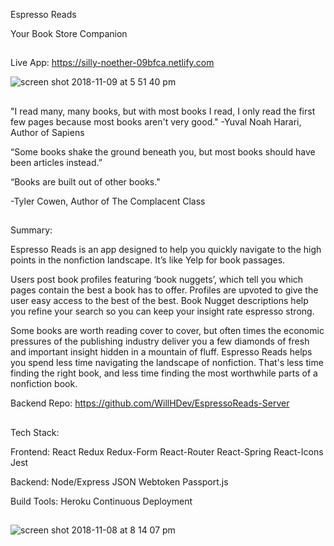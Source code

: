 Espresso Reads

Your Book Store Companion

##

Live App: https://silly-noether-09bfca.netlify.com 

![screen shot 2018-11-09 at 5 51 40 pm](https://user-images.githubusercontent.com/40006828/48293317-6f415480-e44c-11e8-8d95-6a50cfa4b48d.png)


##

"I read many, many books, but with most books I read, I only read the first few pages because most books aren't very good."
-Yuval Noah Harari, Author of Sapiens


“Some books shake the ground beneath you, but most books should have been articles instead.”

“Books are built out of other books."

-Tyler Cowen, Author of The Complacent Class


##


Summary:

Espresso Reads is an app designed to help you quickly navigate to the high points in the nonfiction landscape.   It’s like Yelp for book passages.  

Users post book profiles featuring ‘book nuggets’, which tell you which pages contain the best a book has to offer.  Profiles are upvoted to give the user easy access to the best of the best.  Book Nugget descriptions help you refine your search so you can keep your insight rate espresso strong.

Some books are worth reading cover to cover, but often times the economic pressures of the publishing industry deliver you a few
diamonds of fresh and important insight hidden in a mountain of fluff.  Espresso Reads helps you spend less time navigating the landscape of nonfiction.  That's less time finding the right book, 
and less time finding the most worthwhile parts of a nonfiction book.  

Backend Repo: https://github.com/WillHDev/EspressoReads-Server

##


Tech Stack:



Frontend:
React Redux Redux-Form React-Router React-Spring React-Icons Jest 

Backend:
Node/Express  JSON Webtoken Passport.js 

Build Tools:
Heroku Continuous Deployment  

##

![screen shot 2018-11-08 at 8 14 07 pm](https://user-images.githubusercontent.com/40006828/48293370-b4fe1d00-e44c-11e8-98cd-52d1f2eea35a.png)
